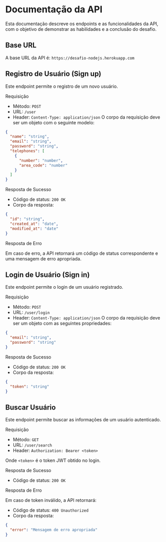 # Documentação da API

Esta documentação descreve os endpoints e as funcionalidades da API, com o objetivo de demonstrar as habilidades e a conclusão do desafio.

## Base URL
A base URL da API é: `https://desafio-nodejs.herokuapp.com`

## Registro de Usuário (Sign up)
Este endpoint permite o registro de um novo usuário.

Requisição
- Método: `POST`
- URL: `/user`
- Header: `Content-Type: application/json`
O corpo da requisição deve ser um objeto com o seguinte modelo:

```json
{
  "name": "string",
  "email": "string",
  "password": "string",
  "telephones": [
    {
      "number": "number",
      "area_code": "number"
    }
  ]
}
```
Resposta de Sucesso
- Código de status: `200 OK`
- Corpo da resposta:
```json
{
  "id": "string",
  "created_at": "date",
  "modified_at": "date"
}
```

Resposta de Erro

Em caso de erro, a API retornará um código de status correspondente e uma mensagem de erro apropriada.

## Login de Usuário (Sign in)

Este endpoint permite o login de um usuário registrado.

Requisição
- Método: `POST`
- URL: `/user/login`
- Header: `Content-Type: application/json`
O corpo da requisição deve ser um objeto com as seguintes propriedades:
```json
{
  "email": "string",
  "password": "string"
}
```
Resposta de Sucesso

- Código de status: `200 OK`
- Corpo da resposta:
```json 
{
  "token": "string"
}
```

## Buscar Usuário
Este endpoint permite buscar as informações de um usuário autenticado.

Requisição

- Método: `GET`
- URL: `/user/search`
- Header: `Authorization: Bearer <token>`

Onde `<token>` é o token JWT obtido no login.

Resposta de Sucesso

- Código de status: `200 OK`

Resposta de Erro

Em caso de token inválido, a API retornará:

- Código de status: `400 Unauthorized`
- Corpo da resposta:
```json
{
  "error": "Mensagem de erro apropriada"
}
```

